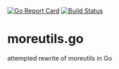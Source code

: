 [![Go Report Card](https://goreportcard.com/badge/github.com/jmfgdev/moreutils.go)](https://goreportcard.com/report/github.com/jmfgdev/moreutils.go)
[![Build Status](https://travis-ci.org/jmfgdev/moreutils.go.svg?branch=master)](https://travis-ci.org/jmfgdev/moreutils.go)

# moreutils.go

attempted rewrite of moreutils in Go
